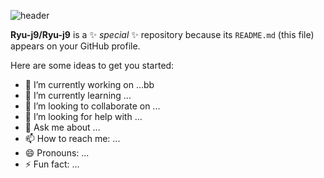 ![header](https://capsule-render.vercel.app/api?type=wave&color=0:FF9A8B,100:87CDFA&height=300&section=header&text=Hi%20there%20👋&fontSize=90)

**Ryu-j9/Ryu-j9** is a ✨ _special_ ✨ repository because its `README.md` (this file) appears on your GitHub profile.

Here are some ideas to get you started:

- 🔭 I’m currently working on ...bb
- 🌱 I’m currently learning ...
- 👯 I’m looking to collaborate on ...
- 🤔 I’m looking for help with ...
- 💬 Ask me about ...
- 📫 How to reach me: ...
- 😄 Pronouns: ...
- ⚡ Fun fact: ...

